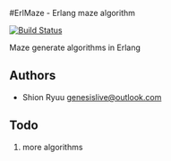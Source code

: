 #ErlMaze - Erlang maze algorithm

[![Build Status](https://secure.travis-ci.org/genesislive/ErlMaze.png?branch=master)](http://travis-ci.org/genesislive/ErlMaze)

Maze generate algorithms in Erlang

## Authors

- Shion Ryuu <genesislive@outlook.com>

## Todo

1. more algorithms

